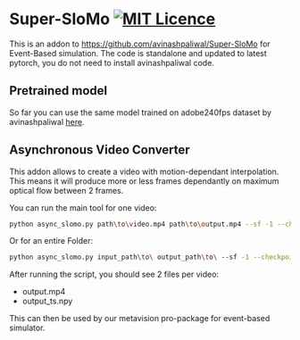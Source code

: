 # Super-SloMo [![MIT Licence](https://badges.frapsoft.com/os/mit/mit.svg?v=103)](https://opensource.org/licenses/mit-license.php)
This is an addon to https://github.com/avinashpaliwal/Super-SloMo for Event-Based simulation. The code is standalone and updated to latest pytorch, you do not need to install avinashpaliwal code.

## Pretrained model
So far you can use the same model trained on adobe240fps dataset by avinashpaliwal [here](https://drive.google.com/open?id=1IvobLDbRiBgZr3ryCRrWL8xDbMZ-KnpF).

## Asynchronous Video Converter
This addon allows to create a video with motion-dependant interpolation. This means it will produce more or less frames dependantly on maximum optical flow between 2 frames.

You can run the main tool for one video:
```bash
python async_slomo.py path\to\video.mp4 path\to\output.mp4 --sf -1 --checkpoint path\to\checkpoint.ckpt --video_fps M --lambda_flow 0.5 --viz 1
```
Or for an entire Folder:
```bash
python async_slomo.py input_path\to\ output_path\to\ --sf -1 --checkpoint path\to\checkpoint.ckpt --video_fps M
```

After running the script, you should see 2 files per video:
- output.mp4
- output_ts.npy

This can then be used by our metavision pro-package for event-based simulator.
